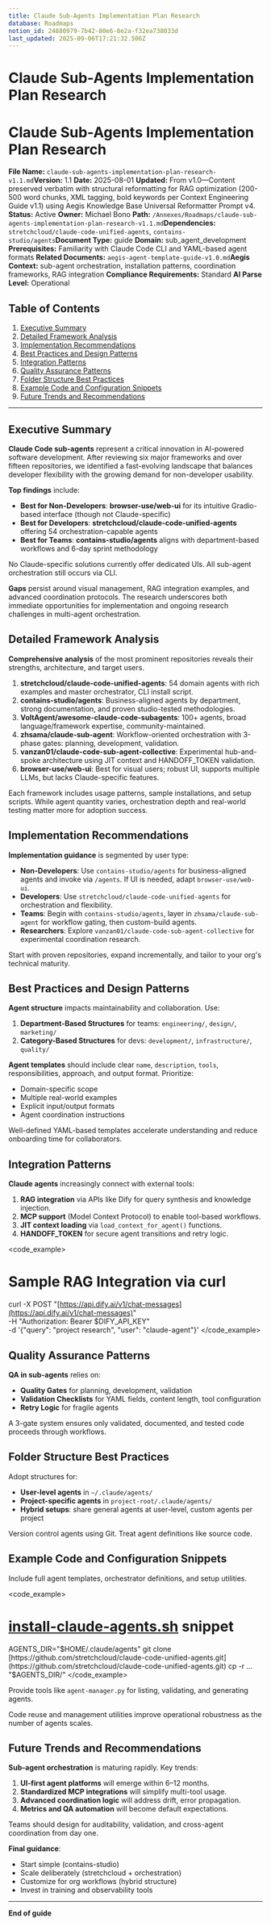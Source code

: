 ```yaml
---
title: Claude Sub-Agents Implementation Plan Research
database: Roadmaps
notion_id: 24880979-7b42-80e6-8e2a-f32ea738033d
last_updated: 2025-09-06T17:21:32.506Z
---
```


# Claude Sub-Agents Implementation Plan Research


# Claude Sub-Agents Implementation Plan Research


**File Name:** `claude-sub-agents-implementation-plan-research-v1.1.md`**Version:** 1.1
**Date:** 2025-08-01
**Updated:** From v1.0—Content preserved verbatim with structural reformatting for RAG optimization (200-500 word chunks, XML tagging, bold keywords per Context Engineering Guide v1.1) using Aegis Knowledge Base Universal Reformatter Prompt v4.
**Status:** Active
**Owner:** Michael Bono
**Path:** `/Annexes/Roadmaps/claude-sub-agents-implementation-plan-research-v1.1.md`**Dependencies:** `stretchcloud/claude-code-unified-agents`, `contains-studio/agents`**Document Type:** guide
**Domain:** sub_agent_development
**Prerequisites:** Familiarity with Claude Code CLI and YAML-based agent formats
**Related Documents:** `aegis-agent-template-guide-v1.0.md`**Aegis Context:** sub-agent orchestration, installation patterns, coordination frameworks, RAG integration
**Compliance Requirements:** Standard
**AI Parse Level:** Operational


## Table of Contents

1. [Executive Summary](https://www.notion.so/240809797b4280558421ed0009719549?v=240809797b4281c5b14b000ce3ff6199&p=248809797b4280e68e2af32ea738033d&pm=s#executive-summary)
2. [Detailed Framework Analysis](https://www.notion.so/240809797b4280558421ed0009719549?v=240809797b4281c5b14b000ce3ff6199&p=248809797b4280e68e2af32ea738033d&pm=s#detailed-framework-analysis)
3. [Implementation Recommendations](https://www.notion.so/240809797b4280558421ed0009719549?v=240809797b4281c5b14b000ce3ff6199&p=248809797b4280e68e2af32ea738033d&pm=s#implementation-recommendations)
4. [Best Practices and Design Patterns](https://www.notion.so/240809797b4280558421ed0009719549?v=240809797b4281c5b14b000ce3ff6199&p=248809797b4280e68e2af32ea738033d&pm=s#best-practices-and-design-patterns)
5. [Integration Patterns](https://www.notion.so/240809797b4280558421ed0009719549?v=240809797b4281c5b14b000ce3ff6199&p=248809797b4280e68e2af32ea738033d&pm=s#integration-patterns)
6. [Quality Assurance Patterns](https://www.notion.so/240809797b4280558421ed0009719549?v=240809797b4281c5b14b000ce3ff6199&p=248809797b4280e68e2af32ea738033d&pm=s#quality-assurance-patterns)
7. [Folder Structure Best Practices](https://www.notion.so/240809797b4280558421ed0009719549?v=240809797b4281c5b14b000ce3ff6199&p=248809797b4280e68e2af32ea738033d&pm=s#folder-structure-best-practices)
8. [Example Code and Configuration Snippets](https://www.notion.so/240809797b4280558421ed0009719549?v=240809797b4281c5b14b000ce3ff6199&p=248809797b4280e68e2af32ea738033d&pm=s#example-code-and-configuration-snippets)
9. [Future Trends and Recommendations](https://www.notion.so/240809797b4280558421ed0009719549?v=240809797b4281c5b14b000ce3ff6199&p=248809797b4280e68e2af32ea738033d&pm=s#future-trends-and-recommendations)

---


## Executive Summary


**Claude Code sub-agents** represent a critical innovation in AI-powered software development. After reviewing six major frameworks and over fifteen repositories, we identified a fast-evolving landscape that balances developer flexibility with the growing demand for non-developer usability.


**Top findings** include:

- **Best for Non-Developers**: **browser-use/web-ui** for its intuitive Gradio-based interface (though not Claude-specific)
- **Best for Developers**: **stretchcloud/claude-code-unified-agents** offering 54 orchestration-capable agents
- **Best for Teams**: **contains-studio/agents** aligns with department-based workflows and 6-day sprint methodology

<important>
No Claude-specific solutions currently offer dedicated UIs. All sub-agent orchestration still occurs via CLI.
</important>


**Gaps** persist around visual management, RAG integration examples, and advanced coordination protocols. The research underscores both immediate opportunities for implementation and ongoing research challenges in multi-agent orchestration.


## Detailed Framework Analysis


**Comprehensive analysis** of the most prominent repositories reveals their strengths, architecture, and target users.

1. **stretchcloud/claude-code-unified-agents**: 54 domain agents with rich examples and master orchestrator, CLI install script.
2. **contains-studio/agents**: Business-aligned agents by department, strong documentation, and proven studio-tested methodologies.
3. **VoltAgent/awesome-claude-code-subagents**: 100+ agents, broad language/framework expertise, community-maintained.
4. **zhsama/claude-sub-agent**: Workflow-oriented orchestration with 3-phase gates: planning, development, validation.
5. **vanzan01/claude-code-sub-agent-collective**: Experimental hub-and-spoke architecture using JIT context and HANDOFF_TOKEN validation.
6. **browser-use/web-ui**: Best for visual users; robust UI, supports multiple LLMs, but lacks Claude-specific features.

Each framework includes usage patterns, sample installations, and setup scripts. While agent quantity varies, orchestration depth and real-world testing matter more for adoption success.


## Implementation Recommendations


**Implementation guidance** is segmented by user type:

- **Non-Developers**: Use `contains-studio/agents` for business-aligned agents and invoke via `/agents`. If UI is needed, adapt `browser-use/web-ui`.
- **Developers**: Use `stretchcloud/claude-code-unified-agents` for orchestration and flexibility.
- **Teams**: Begin with `contains-studio/agents`, layer in `zhsama/claude-sub-agent` for workflow gating, then custom-build agents.
- **Researchers**: Explore `vanzan01/claude-code-sub-agent-collective` for experimental coordination research.

<answer>
Start with proven repositories, expand incrementally, and tailor to your org's technical maturity.
</answer>


## Best Practices and Design Patterns


**Agent structure** impacts maintainability and collaboration. Use:

1. **Department-Based Structures** for teams: `engineering/`, `design/`, `marketing/`
2. **Category-Based Structures** for devs: `development/`, `infrastructure/`, `quality/`

**Agent templates** should include clear `name`, `description`, `tools`, responsibilities, approach, and output format. Prioritize:

- Domain-specific scope
- Multiple real-world examples
- Explicit input/output formats
- Agent coordination instructions

<context>
Well-defined YAML-based templates accelerate understanding and reduce onboarding time for collaborators.
</context>


## Integration Patterns


**Claude agents** increasingly connect with external tools:

1. **RAG integration** via APIs like Dify for query synthesis and knowledge injection.
2. **MCP support** (Model Context Protocol) to enable tool-based workflows.
3. **JIT context loading** via `load_context_for_agent()` functions.
4. **HANDOFF_TOKEN** for secure agent transitions and retry logic.

<code_example>


# Sample RAG Integration via curl


curl -X POST "[https://api.dify.ai/v1/chat-messages](https://api.dify.ai/v1/chat-messages)" \
-H "Authorization: Bearer $DIFY_API_KEY" \
-d '{"query": "project research", "user": "claude-agent"}'
</code_example>


## Quality Assurance Patterns


**QA in sub-agents** relies on:

- **Quality Gates** for planning, development, validation
- **Validation Checklists** for YAML fields, content length, tool configuration
- **Retry Logic** for fragile agents

<example>
A 3-gate system ensures only validated, documented, and tested code proceeds through workflows.
</example>


## Folder Structure Best Practices


Adopt structures for:

- **User-level agents** in `~/.claude/agents/`
- **Project-specific agents** in `project-root/.claude/agents/`
- **Hybrid setups**: share general agents at user-level, custom agents per project

<important>
Version control agents using Git. Treat agent definitions like source code.
</important>


## Example Code and Configuration Snippets


Include full agent templates, orchestrator definitions, and setup utilities.


<code_example>


# [install-claude-agents.sh](http://install-claude-agents.sh/) snippet


AGENTS_DIR="$HOME/.claude/agents"
git clone [https://github.com/stretchcloud/claude-code-unified-agents.git](https://github.com/stretchcloud/claude-code-unified-agents.git)
cp -r ... "$AGENTS_DIR/"
</code_example>


Provide tools like `agent-manager.py` for listing, validating, and generating agents.


<thinking>
Code reuse and management utilities improve operational robustness as the number of agents scales.
</thinking>


## Future Trends and Recommendations


**Sub-agent orchestration** is maturing rapidly. Key trends:

1. **UI-first agent platforms** will emerge within 6–12 months.
2. **Standardized MCP integrations** will simplify multi-tool usage.
3. **Advanced coordination logic** will address drift, error propagation.
4. **Metrics and QA automation** will become default expectations.

<important>
Teams should design for auditability, validation, and cross-agent coordination from day one.
</important>


**Final guidance**:

- Start simple (contains-studio)
- Scale deliberately (stretchcloud + orchestration)
- Customize for org workflows (hybrid structure)
- Invest in training and observability tools

---


**End of guide**

